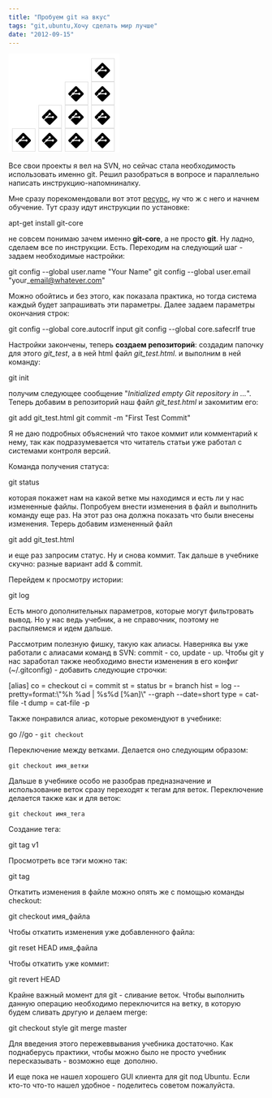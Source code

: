 ```yaml
---
title: "Пробуем git на вкус"
tags: "git,ubuntu,Хочу сделать мир лучше"
date: "2012-09-15"
---
```


![](images/git1.png "git")

Все свои проекты я вел на SVN, но сейчас стала необходимость использовать именно git. Решил разобраться в вопросе и параллельно написать инструкцию-напомниналку.

Мне сразу порекомендовали вот этот [ресурс](https://githowto.com/ru "git howto"), ну что ж с него и начнем обучение. Тут сразу идут инструкции по установке:

apt-get install git-core

не совсем понимаю зачем именно **git-core**, а не просто **git**. Ну ладно, сделаем все по инструкции. Есть. Переходим на следующий шаг - задаем необходимые настройки:

git config --global user.name "Your Name"
git config --global user.email "your\_email@whatever.com"

Можно обойтись и без этого, как показала практика, но тогда система каждый будет запрашивать эти параметры. Далее задаем параметры окончания строк:

git config --global core.autocrlf input
git config --global core.safecrlf true

Настройки закончены, теперь **создаем репозиторий**: создадим папочку для этого _git\_test_, а в ней html файл _git\_test.html_. и выполним в ней команду:

git init

получим следующее сообщение "_Initialized empty Git repository in ..._". Теперь добавим в репозиторий наш файл _git\_test.html_ и закомитим его:

git add git\_test.html
git commit -m "First Test Commit"

Я не даю подробных объяснений что такое коммит или комментарий к нему, так как подразумевается что читатель статьи уже работал с системами контроля версий.

Команда получения статуса:

git status

которая покажет нам на какой ветке мы находимся и есть ли у нас измененные файлы. Попробуем внести изменения в файл и выполнить команду еще раз. На этот раз она должна показать что были внесены изменения. Терерь добавим измененный файл

git add git\_test.html

и еще раз запросим статус. Ну и снова коммит. Так дальше в учебнике скучно: разные вариант add & commit.

Перейдем к просмотру истории:

git log

Есть много дополнительных параметров, которые могут фильтровать вывод. Но у нас ведь учебник, а не справочник, поэтому не распыляемся и идем дальше.

Рассмотрим полезную фишку, такую как алиасы. Наверняка вы уже работали с алиасами команд в SVN: commit - co, update - up. Чтобы git у нас заработал также необходимо внести изменения в его конфиг (~/.gitconfig) - добавить следующие строчки:

\[alias\]
  co = checkout
  ci = commit
  st = status
  br = branch
  hist = log --pretty=format:\\"%h %ad | %s%d \[%an\]\\" --graph --date=short
  type = cat-file -t
  dump = cat-file -p

Также понравился алиас, которые рекомендуют в учебнике:

go <branch>  //go - `git checkout`

Переключение между ветками. Делается оно следующим образом:

```
git checkout имя_ветки
```

Дальше в учебнике особо не разобрав предназначение и использование веток сразу переходят к тегам для веток. Переключение делается также как и для веток:

```
git checkout имя_тега
```

Создание тега:

git tag v1

Просмотреть все тэги можно так:

git tag

Откатить изменения в файле можно опять же с помощью команды checkout:

git checkout имя\_файла

Чтобы откатить изменения уже добавленного файла:

git reset HEAD имя\_файла

Чтобы откатить уже коммит:

git revert HEAD

Крайне важный момент для git - сливание веток. Чтобы выполнить данную операцию необходимо переключится на ветку, в которую будем сливать другую и делаем merge:

git checkout style
git merge master

Для введения этого пережеввывания учебника достаточно. Как поднаберусь практики, чтобы можно было не просто учебник пересказывать - возможно еще  дополню.

И еще пока не нашел хорошего GUI клиента для git под Ubuntu. Если кто-то что-то нашел удобное - поделитесь советом пожалуйста.
